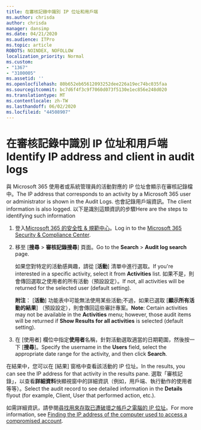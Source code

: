 ```yaml
---
title: 在審核記錄中識別 IP 位址和用戶端
ms.author: chrisda
author: chrisda
manager: dansimp
ms.date: 04/21/2020
ms.audience: ITPro
ms.topic: article
ROBOTS: NOINDEX, NOFOLLOW
localization_priority: Normal
ms.custom:
- "1367"
- "3100005"
ms.assetid: ''
ms.openlocfilehash: 80b652eb65612093252dee226a19ec74bc035faa
ms.sourcegitcommit: bc7d6f4f3c9f7060d073f5130e1ec856e248d020
ms.translationtype: MT
ms.contentlocale: zh-TW
ms.lasthandoff: 06/02/2020
ms.locfileid: "44508907"
---
```

# <a name="identify-ip-address-and-client-in-audit-logs"></a><span data-ttu-id="5f219-102">在審核記錄中識別 IP 位址和用戶端</span><span class="sxs-lookup"><span data-stu-id="5f219-102">Identify IP address and client in audit logs</span></span>

<span data-ttu-id="5f219-103">與 Microsoft 365 使用者或系統管理員的活動對應的 IP 位址會顯示在審核記錄檔中。</span><span class="sxs-lookup"><span data-stu-id="5f219-103">The IP address that corresponds to an activity by a Microsoft 365 user or administrator is shown in the Audit Logs.</span></span> <span data-ttu-id="5f219-104">也會記錄用戶端資訊。</span><span class="sxs-lookup"><span data-stu-id="5f219-104">The client information is also logged.</span></span> <span data-ttu-id="5f219-105">以下是識別這類資訊的步驟</span><span class="sxs-lookup"><span data-stu-id="5f219-105">Here are the steps to identifying such information</span></span>

1. <span data-ttu-id="5f219-106">登入[Microsoft 365 的安全性 & 規範中心](https://protection.office.com/)。</span><span class="sxs-lookup"><span data-stu-id="5f219-106">Log in to the [Microsoft 365 Security & Compliance Center](https://protection.office.com/).</span></span>

2. <span data-ttu-id="5f219-107">移至 [**搜尋**  >  **審核記錄搜尋**] 頁面。</span><span class="sxs-lookup"><span data-stu-id="5f219-107">Go to the **Search** > **Audit log search** page.</span></span>

   <span data-ttu-id="5f219-108">如果您對特定的活動感興趣，請從 [**活動**] 清單中進行選取。</span><span class="sxs-lookup"><span data-stu-id="5f219-108">If you're interested in a specific activity, select it from **Activities** list.</span></span> <span data-ttu-id="5f219-109">如果不是，則會傳回選取之使用者的所有活動（預設設定）。</span><span class="sxs-lookup"><span data-stu-id="5f219-109">If not, all activities will be returned for the selected user (default setting).</span></span>

   <span data-ttu-id="5f219-110">**附注**： [**活動**] 功能表中可能無法使用某些活動;不過，如果已選取 [**顯示所有活動的結果**] （預設設定），則會傳回這些審計專案。</span><span class="sxs-lookup"><span data-stu-id="5f219-110">**Note**: Certain activities may not be available in the **Activities** menu; however, those audit items will be returned if **Show Results for all activities** is selected (default setting).</span></span>

3. <span data-ttu-id="5f219-111">在 [使用者] 欄位中指定**使用者**名稱，針對活動選取適當的日期範圍，然後按一下 [**搜尋**]。</span><span class="sxs-lookup"><span data-stu-id="5f219-111">Specify the username in the **Users** field, select the appropriate date range for the activity, and then click **Search**.</span></span>

<span data-ttu-id="5f219-112">在結果中，您可以在 [結果] 窗格中查看該活動的 IP 位址。</span><span class="sxs-lookup"><span data-stu-id="5f219-112">In the results, you can see the IP address for that activity in the results pane.</span></span> <span data-ttu-id="5f219-113">選取「審核記錄」，以查看**詳細資料**快顯視窗中的詳細資訊（例如，用戶端、執行動作的使用者等等）。</span><span class="sxs-lookup"><span data-stu-id="5f219-113">Select the audit record to see detailed information in the **Details** flyout (for example, Client, User that performed action, etc.).</span></span>

<span data-ttu-id="5f219-114">如需詳細資訊，請參閱[尋找用來存取已遭破壞之帳戶之電腦的 IP 位址](https://docs.microsoft.com/microsoft-365/compliance/auditing-troubleshooting-scenarios#find-the-ip-address-of-the-computer-used-to-access-a-compromised-account)。</span><span class="sxs-lookup"><span data-stu-id="5f219-114">For more information, see [Finding the IP address of the computer used to access a compromised account](https://docs.microsoft.com/microsoft-365/compliance/auditing-troubleshooting-scenarios#find-the-ip-address-of-the-computer-used-to-access-a-compromised-account).</span></span>
